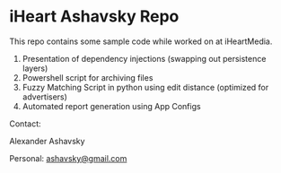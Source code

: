 iHeart Ashavsky Repo
===================

This repo contains some sample code while worked on at iHeartMedia.

1. Presentation of dependency injections (swapping out persistence layers)
2. Powershell script for archiving files
3. Fuzzy Matching Script in python using edit distance (optimized for advertisers)
2. Automated report generation using App Configs

Contact: 

Alexander Ashavsky

Personal: ashavsky@gmail.com
